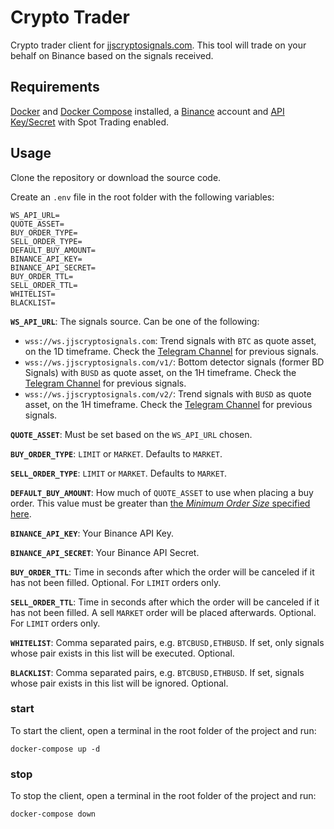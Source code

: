 # Crypto Trader

Crypto trader client for [jjscryptosignals.com](https://jjscryptosignals.com). This tool will trade on your behalf on Binance based on the signals received.

## Requirements

[Docker](https://docs.docker.com/get-docker/) and [Docker Compose](https://docs.docker.com/compose/install/) installed, a [Binance](https://accounts.binance.com/en/register?ref=41178621) account and [API Key/Secret](https://www.binance.com/en/support/faq/360002502072) with Spot Trading enabled.

## Usage

Clone the repository or download the source code.

Create an `.env` file in the root folder with the following variables:

```
WS_API_URL=
QUOTE_ASSET=
BUY_ORDER_TYPE=
SELL_ORDER_TYPE=
DEFAULT_BUY_AMOUNT=
BINANCE_API_KEY=
BINANCE_API_SECRET=
BUY_ORDER_TTL=
SELL_ORDER_TTL=
WHITELIST=
BLACKLIST=
```

**`WS_API_URL`**: The signals source. Can be one of the following:

- `wss://ws.jjscryptosignals.com`: Trend signals with `BTC` as quote asset, on the 1D timeframe. Check the [Telegram Channel](https://t.me/jjscryptosignals) for previous signals.
- `wss://ws.jjscryptosignals.com/v1/`: Bottom detector signals (former BD Signals) with `BUSD` as quote asset, on the 1H timeframe. Check the [Telegram Channel](https://t.me/jjscryptosignals3) for previous signals.
- `wss://ws.jjscryptosignals.com/v2/`: Trend signals with `BUSD` as quote asset, on the 1H timeframe. Check the [Telegram Channel](https://t.me/jjscryptosignals2) for previous signals.

**`QUOTE_ASSET`**: Must be set based on the `WS_API_URL` chosen.

**`BUY_ORDER_TYPE`**: `LIMIT` or `MARKET`. Defaults to `MARKET`.

**`SELL_ORDER_TYPE`**: `LIMIT` or `MARKET`. Defaults to `MARKET`.

**`DEFAULT_BUY_AMOUNT`**: How much of `QUOTE_ASSET` to use when placing a buy order. This value must be greater than [the _Minimum Order Size_ specified here](https://www.binance.com/en/trade-rule).

**`BINANCE_API_KEY`**: Your Binance API Key.

**`BINANCE_API_SECRET`**: Your Binance API Secret.

**`BUY_ORDER_TTL`**: Time in seconds after which the order will be canceled if it has not been filled. Optional. For `LIMIT` orders only.

**`SELL_ORDER_TTL`**: Time in seconds after which the order will be canceled if it has not been filled. A sell `MARKET` order will be placed afterwards. Optional. For `LIMIT` orders only.

**`WHITELIST`**: Comma separated pairs, e.g. `BTCBUSD,ETHBUSD`. If set, only signals whose pair exists in this list will be executed. Optional.

**`BLACKLIST`**: Comma separated pairs, e.g. `BTCBUSD,ETHBUSD`. If set, signals whose pair exists in this list will be ignored. Optional.

### start

To start the client, open a terminal in the root folder of the project and run:

`docker-compose up -d`

### stop

To stop the client, open a terminal in the root folder of the project and run:

`docker-compose down`
